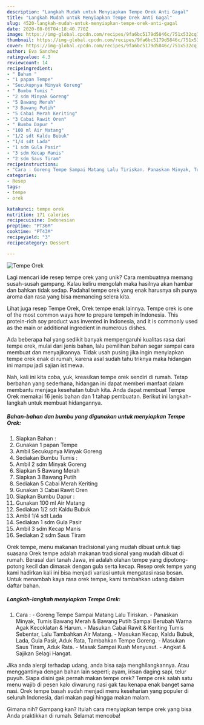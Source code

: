 ```yaml
---
description: "Langkah Mudah untuk Menyiapkan Tempe Orek Anti Gagal"
title: "Langkah Mudah untuk Menyiapkan Tempe Orek Anti Gagal"
slug: 4520-langkah-mudah-untuk-menyiapkan-tempe-orek-anti-gagal
date: 2020-08-06T04:18:40.770Z
image: https://img-global.cpcdn.com/recipes/9fa6bc5179d5846c/751x532cq70/tempe-orek-foto-resep-utama.jpg
thumbnail: https://img-global.cpcdn.com/recipes/9fa6bc5179d5846c/751x532cq70/tempe-orek-foto-resep-utama.jpg
cover: https://img-global.cpcdn.com/recipes/9fa6bc5179d5846c/751x532cq70/tempe-orek-foto-resep-utama.jpg
author: Eva Sanchez
ratingvalue: 4.3
reviewcount: 14
recipeingredient:
- " Bahan "
- "1 papan Tempe"
- "Secukupnya Minyak Goreng"
- " Bumbu Tumis "
- "2 sdm Minyak Goreng"
- "5 Bawang Merah"
- "3 Bawang Putih"
- "5 Cabai Merah Keriting"
- "3 Cabai Rawit Oren"
- " Bumbu Dapur "
- "100 ml Air Matang"
- "1/2 sdt Kaldu Bubuk"
- "1/4 sdt Lada"
- "1 sdm Gula Pasir"
- "3 sdm Kecap Manis"
- "2 sdm Saus Tiram"
recipeinstructions:
- "Cara : Goreng Tempe Sampai Matang Lalu Tiriskan. Panaskan Minyak, Tumis Bawang Merah &amp; Bawang Putih Sampai Berubah Warna Agak Kecoklatan &amp; Harum. Masukan Cabai Rawit &amp; Keriting Tumis Sebentar, Lalu Tambahkan Air Matang. Masukan Kecap, Kaldu Bubuk, Lada, Gula Pasir, Aduk Rata, Tambahkan Tempe Goreng. Masukan Saus Tiram, Aduk Rata. Masak Sampai Kuah Menyusut. Angkat &amp; Sajikan Selagi Hangat."
categories:
- Resep
tags:
- tempe
- orek

katakunci: tempe orek 
nutrition: 171 calories
recipecuisine: Indonesian
preptime: "PT36M"
cooktime: "PT43M"
recipeyield: "3"
recipecategory: Dessert

---
```



![Tempe Orek](https://img-global.cpcdn.com/recipes/9fa6bc5179d5846c/751x532cq70/tempe-orek-foto-resep-utama.jpg)

Lagi mencari ide resep tempe orek yang unik? Cara membuatnya memang susah-susah gampang. Kalau keliru mengolah maka hasilnya akan hambar dan bahkan tidak sedap. Padahal tempe orek yang enak harusnya sih punya aroma dan rasa yang bisa memancing selera kita.

Lihat juga resep Tempe Orek, Orek tempe enak lainnya. Tempe orek is one of the most common ways how to prepare tempeh in Indonesia. This protein-rich soy product was invented in Indonesia, and it is commonly used as the main or additional ingredient in numerous dishes.

Ada beberapa hal yang sedikit banyak mempengaruhi kualitas rasa dari tempe orek, mulai dari jenis bahan, lalu pemilihan bahan segar sampai cara membuat dan menyajikannya. Tidak usah pusing jika ingin menyiapkan tempe orek enak di rumah, karena asal sudah tahu triknya maka hidangan ini mampu jadi sajian istimewa.


Nah, kali ini kita coba, yuk, kreasikan tempe orek sendiri di rumah. Tetap berbahan yang sederhana, hidangan ini dapat memberi manfaat dalam membantu menjaga kesehatan tubuh kita. Anda dapat membuat Tempe Orek memakai 16 jenis bahan dan 1 tahap pembuatan. Berikut ini langkah-langkah untuk membuat hidangannya.

<!--inarticleads1-->

##### Bahan-bahan dan bumbu yang digunakan untuk menyiapkan Tempe Orek:

1. Siapkan  Bahan :
1. Gunakan 1 papan Tempe
1. Ambil Secukupnya Minyak Goreng
1. Sediakan  Bumbu Tumis :
1. Ambil 2 sdm Minyak Goreng
1. Siapkan 5 Bawang Merah
1. Siapkan 3 Bawang Putih
1. Sediakan 5 Cabai Merah Keriting
1. Gunakan 3 Cabai Rawit Oren
1. Siapkan  Bumbu Dapur :
1. Gunakan 100 ml Air Matang
1. Sediakan 1/2 sdt Kaldu Bubuk
1. Ambil 1/4 sdt Lada
1. Sediakan 1 sdm Gula Pasir
1. Ambil 3 sdm Kecap Manis
1. Sediakan 2 sdm Saus Tiram


Orek tempe, menu makanan tradisional yang mudah dibuat untuk tiap suasana Orek tempe adalah makanan tradisional yang mudah dibuat di rumah. Berasal dari tanah Jawa, ini adalah olahan tempe yang dipotong-potong kecil dan dimasak dengan gula serta kecap. Resep orek tempe yang kami hadirkan kali ini bisa menjadi variasi untuk mengatasi rasa bosan. Untuk menambah kaya rasa orek tempe, kami tambahkan udang dalam daftar bahan. 

<!--inarticleads2-->

##### Langkah-langkah menyiapkan Tempe Orek:

1. Cara : - Goreng Tempe Sampai Matang Lalu Tiriskan. - Panaskan Minyak, Tumis Bawang Merah &amp; Bawang Putih Sampai Berubah Warna Agak Kecoklatan &amp; Harum. - Masukan Cabai Rawit &amp; Keriting Tumis Sebentar, Lalu Tambahkan Air Matang. - Masukan Kecap, Kaldu Bubuk, Lada, Gula Pasir, Aduk Rata, Tambahkan Tempe Goreng. - Masukan Saus Tiram, Aduk Rata. - Masak Sampai Kuah Menyusut. - Angkat &amp; Sajikan Selagi Hangat.


Jika anda alergi terhadap udang, anda bisa saja menghilangkannya. Atau menggantinya dengan bahan lain seperti; ayam, irisan daging sapi, telur puyuh. Siapa disini gak pernah makan tempe orek? Tempe orek salah satu menu wajib di pesen kalo diwarung nasi gak tau kenapa enak banget sama nasi. Orek tempe basah sudah menjadi menu keseharian yang populer di seluruh Indonesia, dari makan pagi hingga makan malam. 

Gimana nih? Gampang kan? Itulah cara menyiapkan tempe orek yang bisa Anda praktikkan di rumah. Selamat mencoba!
